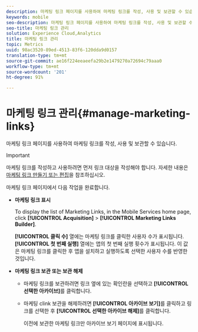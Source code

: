 ```yaml
---
description: 마케팅 링크 페이지를 사용하여 마케팅 링크를 작성, 사용 및 보관할 수 있습니다.
keywords: mobile
seo-description: 마케팅 링크 페이지를 사용하여 마케팅 링크를 작성, 사용 및 보관할 수 있습니다.
seo-title: 마케팅 링크 관리
solution: Experience Cloud,Analytics
title: 마케팅 링크 관리
topic: Metrics
uuid: 98ac3520-89ed-4513-83f6-120dda9d0157
translation-type: tm+mt
source-git-commit: ae16f224eeaeefa29b2e1479270a72694c79aaa0
workflow-type: tm+mt
source-wordcount: '201'
ht-degree: 91%

---
```



# 마케팅 링크 관리{#manage-marketing-links}

마케팅 링크 페이지를 사용하여 마케팅 링크를 작성, 사용 및 보관할 수 있습니다.

>[!IMPORTANT]
>
>마케팅 링크를 작성하고 사용하려면 먼저 링크 대상을 작성해야 합니다. 자세한 내용은 [마케팅 링크 만들기 또는 편집](/help/using/acquisition-main/c-marketing-links-builder/t-create-edit-adobe-links/t-create-edit-adobe-links.md)을 참조하십시오.

마케팅 링크 페이지에서 다음 작업을 완료합니다.

* **마케팅 링크 표시**

   To display the list of Marketing Links, in the Mobile Services home page, click **[!UICONTROL Acquisition]** > **[!UICONTROL Marketing Links Builder]**.

   **[!UICONTROL 클릭 수]** 열에는 마케팅 링크를 클릭한 사용자 수가 표시됩니다. **[!UICONTROL 첫 번째 실행]** 열에는 앱의 첫 번째 실행 횟수가 표시됩니다. 이 값은 마케팅 링크를 클릭한 후 앱을 설치하고 실행하도록 선택한 사용자 수를 반영한 것입니다.

* **마케팅 링크 보관 또는 보관 해제**

   * 마케팅 링크를 보관하려면 링크 옆에 있는 확인란을 선택하고 **[!UICONTROL 선택한 아카이브]**&#x200B;를 클릭합니다.
   * 마케팅 clink 보관을 해제하려면 **[!UICONTROL 아카이브 보기]**&#x200B;를 클릭하고 링크를 선택한 후 **[!UICONTROL 선택한 아카이브 해제]**&#x200B;를 클릭합니다.

      이전에 보관한 마케팅 링크만 아카이브 보기 페이지에 표시됩니다.


